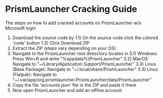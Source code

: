 # PrismLauncher Cracking Guide
The steps on how to add cracked accounts on PrismLauncher w/o Microsoft login

1) Download the source code by
1.1) On the source code click the colored 'code' button
1.2) Click Download ZIP
2) Extract the ZIP (steps vary depending on your OS)
3) Navigate to the PrismLauncher root diresctory locates in
3.1) Windows: Press Win+R and write "%appdata%\PrismLauncher"
3.2) MacOS: Navigate to "~/Library/Application Support/PrismLauncher"
3.3) Linux (Base Package): Navigate to "~/.local/share/PrismLauncher"
3.3) Linux (Flatpak): Navigate to "~/.var/app/org.prismlauncher.PrismLauncher/data/PrismLauncher"
4) Copy the file 'accounts.json' file in the ZIP and paste it there
5) Now open PrismLauncher and add an offline account
